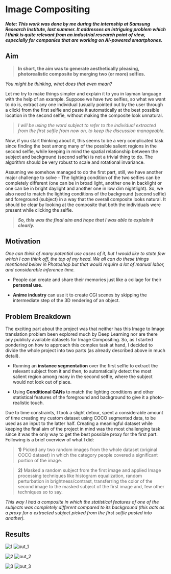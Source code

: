 # Image Compositing

#### *Note: This work was done by me during the internship at Samsung Research Institute, last summer. It addresses an intriguing problem which I think is quite relevant from an industrial research point of view, especially for companies that are working on AI-powered smartphones.*

## Aim
>**In short, the aim was to generate aesthetically pleasing, photorealistic composite by merging two (or more) selfies.**

*You might be thinking, what does that even mean?*

Let me try to make things simpler and explain it to you in layman language with the help of an example. Suppose we have two selfies, so what we want to do is, extract any one individual (usually pointed out by the user through a click) from the first selfie and paste it automatically at the best possible location in the second selfie, without making the composite look unnatural. 

>*I will be using the word subject to refer to the individual extracted from the first selfie from now on, to keep the discussion manageable.* 

Now, if you start thinking about it, this seems to be a very complicated task since finding the best among many of the possible salient regions in the second selfie, while keeping in mind the spatial relationship between the subject and background (second selfie) is not a trivial thing to do. The algorithm should be very robust to scale and rotational invariance. 

Assuming we somehow managed to do the first part, still, we have another major challenge to solve - The lighting condition of the two selfies can be completely different (one can be in broad light, another one in backlight or one can be in bright daylight and another one in low dim nightlight). So, we also need to match the lighting conditions of the background (second selfie) and foreground (subject) in a way that the overall composite looks natural. It should be clear by looking at the composite that both the individuals were present while clicking the selfie.

>***So, this was the final aim and hope that I was able to explain it clearly.*** 

## Motivation

*One can think of many potential use cases of it, but I would like to state few which I can think off, the top of my head. We all can do these things mentioned below in Photoshop but that would require a lot of manual labor, and considerable inference time.*

- People can create and share their memories just like a collage for their **personal use.**

- **Anime industry** can use it to create CGI scenes by skipping the intermediate step of the 3D rendering of an object.   

## Problem Breakdown
The exciting part about the project was that neither has this Image to Image translation problem been explored much by Deep Learning
nor are there any publicly available datasets for Image Compositing. So, as I started pondering on how to approach this complex task at hand, I decided to divide the whole project into two parts (as already described above in much detail). 

- Running an **instance segmentation** over the first selfie to extract the relevant subject from it and then, to automatically detect the most salient region among many in the second selfie, where the subject would not look out of place.

- Using **Conditional GANs** to match the lighting conditions and other statistical features of the foreground and background to give it a photo-realistic touch.

Due to time constraints, I took a slight detour, spent a considerable amount of time creating my custom dataset using COCO segmented data, to be used as an input to the latter half. Creating a meaningful dataset while keeping the final aim of the project in mind
was the most challenging task since it was the only way to get the best possible proxy for the first part. Following is a brief overview of what I did: 

> **1)** Picked any two random images from the whole dataset (original COCO dataset) in which the category people covered a significant portion of the image. 

> **2)** Masked a random subject from the first image and applied Image processing techniques like histogram equalization, random perturbation in brightness/contrast, transferring the color of the second image to the masked subject of the first image and, few other techniques so to say.

*This way I had a composite in which the statistical features of one of the subjects was completely different compared to its
background (this acts as a proxy for a extracted subject picked from the first selfie pasted into another).*





## Results
![1](https://user-images.githubusercontent.com/41862477/49270708-952ca880-f490-11e8-86a7-e9b5e2e483ad.JPG)
![out_1](https://user-images.githubusercontent.com/41862477/49270712-95c53f00-f490-11e8-97c6-878247047365.JPG)

![2](https://user-images.githubusercontent.com/41862477/49270709-95c53f00-f490-11e8-8ca8-384542f324dc.JPG)
![out_2](https://user-images.githubusercontent.com/41862477/49270713-965dd580-f490-11e8-92dd-cdd37dd2e3be.JPG)

![3](https://user-images.githubusercontent.com/41862477/49270711-95c53f00-f490-11e8-99cc-47ec16ddc6d6.JPG)
![out_3](https://user-images.githubusercontent.com/41862477/49270714-965dd580-f490-11e8-8fe9-f889bd42fd2f.JPG)
